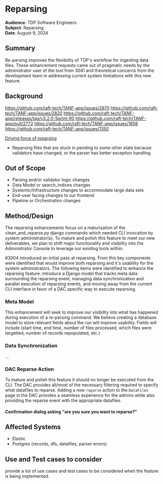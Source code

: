 # Reparsing

**Audience**: TDP Software Engineers <br>
**Subject**:  Reparsing <br>
**Date**:     August 9, 2024 <br>

## Summary
Re-parsing improves the flexibility of TDP's workflow for ingesting data files. These enhancement requests came out of pragmatic needs by the administrator user of the tool from 3041 and theoretical concerns from the development team in addressing current system limitations with this new feature.

## Background
https://github.com/raft-tech/TANF-app/issues/2870
https://github.com/raft-tech/TANF-app/issues/2820
https://github.com/raft-tech/TANF-app/releases/tag/v3.2.0-Sprint-90
https://github.com/raft-tech/TANF-app/pull/2772
https://github.com/raft-tech/TANF-app/issues/1858
https://github.com/raft-tech/TANF-app/issues/1350

[Driving force of reparsing](https://github.com/raft-tech/TANF-app/issues/2870)
- Reparsing files that are stuck in pending to some other state because validators have changed, or the parser has better exception handling

## Out of Scope
- Parsing and/or validator logic changes
- Data Model or search_indices changes
- Systemic/Infrastructure changes to accommodate large data sets
- End-user facing changes to our frontend
- Pipeline or Orchestration changes

## Method/Design
The reparsing enhancements focus on a maturization of the clean_and_reparse.py django commando which needed CLI invocation by system administrator(s). To mature and polish this feature to meet our new deliverables, we plan to shift major functionality and visibility into the Administrator Console to leverage our existing tools within.

#3004 introduced an initial pass at reparsing. From this key components were identified that would improve both reparsing and it's usability for the system administrators. The following items were identified to enhance the reparsing feature: introduce a Django model that tracks meta data surrounding the reparsing event, managing data synchronization and parallel execution of reparsing events, and moving away from the current CLI interface in favor of a DAC specific way to execute reparsing.

### Meta Model
This enhancement will seek to improve our visibility into what has happened during execution of a re-parsing command. We believe creating a database model to store relevant fields about the run will improve usability. Fields will include (start time, end time, number of files processed, which files were targetted, number of records repopulated, etc.)

### Data Synchronization
...

### DAC Reparse Action
To mature and polish this feature it should no longer be executed from the CLI. The DAC provides all/most of the necessary filtering required to specify what datafiles to reparse. Adding a new `reparse` action to the `DataFiles` page in the DAC provides a seamless experience for the admins while also providing the reparse event with the appropriate datafiles.
  #### Confirmation dialog asking "are you sure you want to reparse?"

## Affected Systems
- Elastic
- Postgres (records, dfs, datafiles, parser errors)

## Use and Test cases to consider
provide a list of use cases and test cases to be considered when the feature is being implemented.
